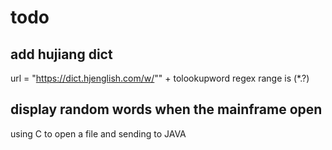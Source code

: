 # todo
## add hujiang dict
 url = "https://dict.hjenglish.com/w/"" + tolookupword
regex range is <span class="simple-definition">(*.?)</span>
## display random words when the mainframe open
 using C to open a file and sending to JAVA